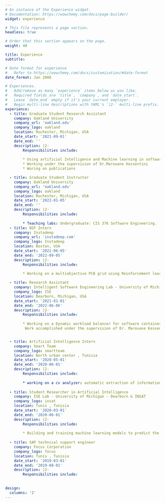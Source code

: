 ```yaml
---
# An instance of the Experience widget.
# Documentation: https://wowchemy.com/docs/page-builder/
widget: experience

# This file represents a page section.
headless: true

# Order that this section appears on the page.
weight: 40

title: Experience
subtitle:

# Date format for experience
#   Refer to https://wowchemy.com/docs/customization/#date-format
date_format: Jan 2006

# Experiences.
#   Add/remove as many `experience` items below as you like.
#   Required fields are `title`, `company`, and `date_start`.
#   Leave `date_end` empty if it's your current employer.
#   Begin multi-line descriptions with YAML's `|2-` multi-line prefix.
experience:
  - title: Graduate Student Research Assistant
    company: Oakland University
    company_url: 'oakland.edu'
    company_logo: oakland
    location: Rochester, Michigan, USA
    date_start: '2021-09-01'
    date_end: ''
    description: |2-
        Responsibilities include:
        
        * Using artificial Intelligence and Machine learning in software engineering projects
        * Working under the supervision of Dr.Marouane Kessentini
        * Woring on publications

  - title: Graduate Student Instructor
    company: Oakland University
    company_url: 'oakland.edu'
    company_logo: oakland
    location: Rochester, Michigan, USA
    date_start: '2022-01-05'
    date_end: ''
    description: |2-
        Responsibilities include:
        
        * Teaching labs: Undergraduate: CIS 376 Software Engineering.
  - title: NSF Intern
    company: Instadeep
    company_url: 'instadeep.com'
    company_logo: Instadeep
    location: Boston, USA
    date_start: '2022-06-05'
    date_end: '2022-09-05'
    description: |2-
        Responsibilities include:
        
        * Working on a multiobjective PCB grid using Reinforcement learning.

  - title: Research Assistant
    company: Intelligent Software Engineering Lab - University of Michigan - Dearborn
    company_logo: ISE
    location: Dearborn, Michigan, USA
    date_start: '2021-01-01'
    date_end: '2022-06-06'
    description: |2-
        Responsibilities include:
        
        * Working on a Dynamic workload balancer for software containers in FORD smart and connected vehicles using Multi-Objective optimization Algorithms.
         Work accomplished under the supervision of Dr. Marouane Kessentini (kessentini@oakland.edu) in a collaboration with Ford Motor Company .


  - title: Artificial Intelligence Intern
    company: Smart Team
    company_logo: smartteam
    location: North urban center , Tunisia
    date_start: '2020-05-01'
    date_end: '2020-06-01'
    description: |2-
        Responsibilities include:
        
        * working on a cv analyzer: automatic extraction of information in the resume using Entity Recognition in NLP and preselection of the appropriate resumes to a post description (using TFIDF)
        
  - title: Student Researcher in Artificial Intelligence
    company: ISE Lab - University of Michigan - Dearborn & INSAT
    company_logo: insat
    location: Tunis , Tunisia
    date_start: '2020-03-01'
    date_end: '2020-06-01'
    description: |2-
        Responsibilities include:
        
        * Building and training machine learning models to predict the effect of code refactoring on code smells and the number of bugs in software with error <5%   
        
  - title: SAP technical support engineer
    company: Focus Corporation
    company_logo: focus
    location: Tunis , Tunisia
    date_start: '2019-03-01'
    date_end: '2019-08-01'
    description: |2-
        Responsibilities include:
        
      
design:
  columns: '2'
---
```

